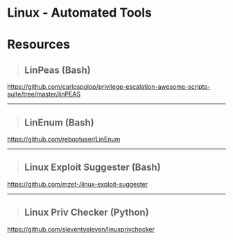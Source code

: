 # Linux - Automated Tools

# Resources

> ## **LinPeas (Bash)**

https://github.com/carlospolop/privilege-escalation-awesome-scripts-suite/tree/master/linPEAS

---

> ## **LinEnum (Bash)**

https://github.com/rebootuser/LinEnum

---

> ## **Linux Exploit Suggester (Bash)**

https://github.com/mzet-/linux-exploit-suggester

---

> ## **Linux Priv Checker (Python)**

https://github.com/sleventyeleven/linuxprivchecker